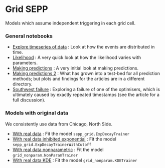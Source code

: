 # Grid SEPP

Models which assume independent triggering in each grid cell.

### General notebooks

- [Explore timeseries of data](Explore%20timeseries%20of%20data.ipynb) : Look at how the events are distributed in time.
- [Likelihood](Likelihood.ipynb) : A very quick look at how the likelihood varies with parameters.
- [Making predictions](Making%20predictions.ipynb) : A very initial look at making predictions.
- [Making predictions 2](Making%20predictions%202.ipynb) : What has grown into a test-bed for all prediction methods; but plots and findings for the articles are in a different directory.
- [Southwest failure](Southwest%20failure.ipynb) : Exploring a failure of one of the optimisers, which is ultimately caused by exactly repeated timestamps (see the article for a full discussion).


### Models with original data

We consistently use data from Chicago, North Side.

- [With real data](With%20real%20data.ipynb) : Fit the model `sepp_grid.ExpDecayTrainer`
- [With real data inhibited exponential](With%20real%20data%20inhibited%20exponential.ipynb) : Fit the model `sepp_grid.ExpDecayTrainerWithCutoff`
- [With real data nonparametric](With%20real%20data%20nonparametric.ipynb) : Fit the model `grid_nonparam.NonParamTrainer`
- [With real data KDE](With%20real%20data%20KDE.ipynb) : Fit the model `grid_nonparam.KDETrainer`


